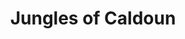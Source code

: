 ---
mission_id: jungles
editorsChoice:
title: "Jungles of Caldoun"
authors: 
    - "Mark A. Haidekker"
date:
filename: "jungles.zip"
description: "While traveling past the jungle planet of Caldoun IV, the Crow is knocked out of hyperspace. Kyle is forced to jump out before it crashes, and now he must make his way back to the ship, find a way to repair it and get off the planet."
cover: 
levelReplaced:	SECBASE
difficulty: yes
bm:	yes
fme: yes
wax: yes
three_do: yes
voc: yes
gmd: no
vue: no
lfd: yes
base: "New level from scratch" 
editors: "DFUSE, WDFUSE"

---